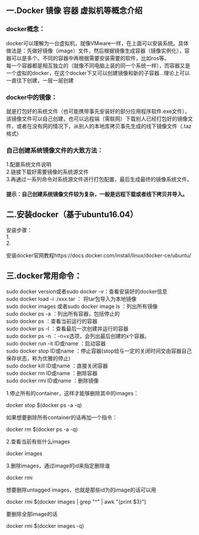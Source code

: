 ## 一.Docker 镜像 容器 虚拟机等概念介绍
### docker概念：
docker可以理解为一台虚拟机，就像VMware一样，在上面可以安装系统。具体做法是：先做好镜像（image）文件，然后根据镜像生成容器（镜像实例化），容器可以是多个。不同的容器中再根据需要安装需要的软件，比如ros等。  
每一个容器都是相互独立的（就像不同电脑上装的同一个系统一样），而容器又是一个虚拟的docker，在这个docker下又可以创建镜像和新的子容器...理论上可以一直往下创建，一层一层创建   

### docker中的镜像：
就是打包好的系统文件（也可能携带事先安装好的部分应用程序软件.exe文件），该镜像文件可以自己创建，也可以远程端（需联网）下载别人已经打包好的镜像文件，或者在没有网的情况下，从别人的本地库拷贝事先生成的线下镜像文件（.taz格式）  

### 自己创建系统镜像文件的大致方法：
1.配置系统文件说明  
2.链接下载好需要镜像的系统源文件  
3.再通过一系列命令对系统源文件进行打包配置，最后生成最终的镜像系统文件。  

#### 提示：自己创建系统镜像文件较为复杂，一般是远程下载或者线下拷贝并导入。

## 二.安装docker（基于ubuntu16.04）
安装步骤：  
1.  
2.  


安装docker官网教程https://docs.docker.com/install/linux/docker-ce/ubuntu/  


## 三.docker常用命令：
sudo docker version或者sudo docker -v：查看安装好的docker信息  
sudo docker load -i  ./xxx.tar ： 将tar包导入为本地镜像  
sudo docker images 或者sudo docker image ls ：列出所有镜像  
sudo docker ps -a ：列出所有容器，包括停止的  
sudo docker ps   ：查看当前运行的容器  
sudo docker ps -l ：查看最后一次创建并运行的容器  
sudo docker ps -n ：-n=x选项，会列出最后创建的x个容器。  
sudo docker  run -it ID或name  ：启动容器  
sudo docker stop ID或name  ：停止容器(stop给与一定的关闭时间交由容器自己保存状态，称为优雅的停止)  
sudo docker kill ID或name ：直接关闭容器  
sudo docker rm ID或name    ：删除容器  
sudo docker rmi ID或name ：删除镜像  

1.停止所有的container，这样才能够删除其中的images：  

docker stop $(docker ps -a -q)  

如果想要删除所有container的话再加一个指令：  

docker rm $(docker ps -a -q)  

2.查看当前有些什么images  

docker images  

3.删除images，通过image的id来指定删除谁  

docker rmi <image id>  

想要删除untagged images，也就是那些id为<None>的image的话可以用  

docker rmi $(docker images | grep "^<none>" | awk "{print $3}")  

要删除全部image的话  

docker rmi $(docker images -q)  
